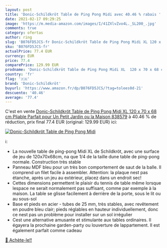 ```yaml
---
layout: post
title: 'Donic-Schildkröt Table de Ping Pong Midi avec 40.46 % rabais '
date: 2021-02-17 09:29:25
image: 'https://m.media-amazon.com/images/I/41ZXlvZvo4L._SL200_.jpg'
comments: true
category: ofertas
author: ring
slug: 'B076FD5JCS-fr Donic-Schildkröt Table de Ping Pong Midi XL 120 x 70 x 68...'
sku: 'B076FD5JCS-fr'
actualPrice: 77.4 EUR
currency: EUR
price: 77.4
comparePrice: 129.99 EUR
prodname: 'Donic-Schildkröt Table de Ping Pong Midi XL  120 x 70 x 68 cm  Pliable  Parfait pour Un Petit Jardin ou la Maison  838579'
country: 'fr'
flag: '🇫🇷'
brand: 'Donic-Schildkröt'
buyurl: 'https://www.amazon.fr/dp/B076FD5JCS/?tag=tolees0d-21'
descuento: '40.46'
average: '77.4'
---
```


C'est en vente [Donic-Schildkröt Table de Ping Pong Midi XL  120 x 70 x 68 cm  Pliable  Parfait pour Un Petit Jardin ou la Maison  838579](https://www.amazon.fr/dp/B076FD5JCS/?tag=tolees0d-21)  à  40.46 % de réduction, prix final  77.4 EUR (original: 129.99 EUR) ici:

[![Donic-Schildkröt Table de Ping Pong Midi](https://m.media-amazon.com/images/I/41ZXlvZvo4L._SL200_.jpg)](https://www.amazon.fr/dp/B076FD5JCS/?tag=tolees0d-21)

ℹ️:

- La nouvelle table de ping-pong Midi XL de Schildkröt, avec une surface de jeu de 120x70x68cm, na que 1/4 de la taille dune table de ping-pong normale. Construction très stable
- Panneau MDF bleu pour un très bon comportement de saut de la balle. Il comprend un filet facile à assembler. Attention: la plaque nest pas étanche, après un jeu au extérieur, placez dans un endroit sec!
- Cettes dimensions permettent le plaisir du tennis de table même lorsque lespace ne serait normalement pas suffisant, comme par exemple à la maison. La table se glisse facilement à derrière de la porte, sous le lit ou au sous-sol
- Base et pieds en acier - tubes de 25 mm, très stables, avec revêtement en poudre bleu clair; pieds réglables en hauteur individuellement, donc ce nest pas un problème pour installer sur un sol irrégulier
- Cest une alternative amusante et stimulante aux tables ordinaires. Il égayera la prochaine garden-party ou louverture de lappartement. Il est également parfait comme cadeau

[🛒 Achète-le!!](https://www.amazon.fr/dp/B076FD5JCS/?tag=tolees0d-21)
